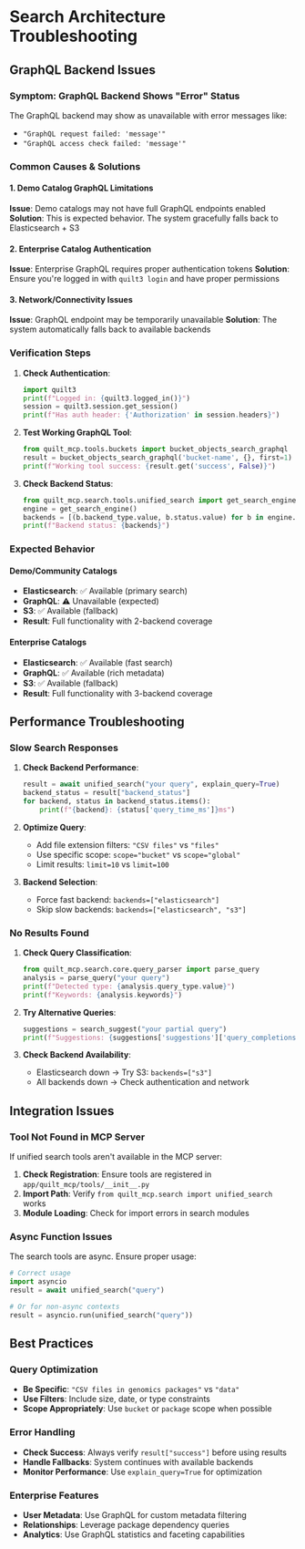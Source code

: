 # Search Architecture Troubleshooting

## GraphQL Backend Issues

### Symptom: GraphQL Backend Shows "Error" Status

The GraphQL backend may show as unavailable with error messages like:
- `"GraphQL request failed: 'message'"`
- `"GraphQL access check failed: 'message'"`

### Common Causes & Solutions

#### 1. Demo Catalog GraphQL Limitations
**Issue**: Demo catalogs may not have full GraphQL endpoints enabled
**Solution**: This is expected behavior. The system gracefully falls back to Elasticsearch + S3

#### 2. Enterprise Catalog Authentication
**Issue**: Enterprise GraphQL requires proper authentication tokens
**Solution**: Ensure you're logged in with `quilt3 login` and have proper permissions

#### 3. Network/Connectivity Issues
**Issue**: GraphQL endpoint may be temporarily unavailable
**Solution**: The system automatically falls back to available backends

### Verification Steps

1. **Check Authentication**:
   ```python
   import quilt3
   print(f"Logged in: {quilt3.logged_in()}")
   session = quilt3.session.get_session()
   print(f"Has auth header: {'Authorization' in session.headers}")
   ```

2. **Test Working GraphQL Tool**:
   ```python
   from quilt_mcp.tools.buckets import bucket_objects_search_graphql
   result = bucket_objects_search_graphql('bucket-name', {}, first=1)
   print(f"Working tool success: {result.get('success', False)}")
   ```

3. **Check Backend Status**:
   ```python
   from quilt_mcp.search.tools.unified_search import get_search_engine
   engine = get_search_engine()
   backends = [(b.backend_type.value, b.status.value) for b in engine.registry._backends.values()]
   print(f"Backend status: {backends}")
   ```

### Expected Behavior

#### Demo/Community Catalogs
- **Elasticsearch**: ✅ Available (primary search)
- **GraphQL**: ⚠️ Unavailable (expected)
- **S3**: ✅ Available (fallback)
- **Result**: Full functionality with 2-backend coverage

#### Enterprise Catalogs  
- **Elasticsearch**: ✅ Available (fast search)
- **GraphQL**: ✅ Available (rich metadata)
- **S3**: ✅ Available (fallback)
- **Result**: Full functionality with 3-backend coverage

## Performance Troubleshooting

### Slow Search Responses

1. **Check Backend Performance**:
   ```python
   result = await unified_search("your query", explain_query=True)
   backend_status = result["backend_status"]
   for backend, status in backend_status.items():
       print(f"{backend}: {status['query_time_ms']}ms")
   ```

2. **Optimize Query**:
   - Add file extension filters: `"CSV files"` vs `"files"`
   - Use specific scope: `scope="bucket"` vs `scope="global"`
   - Limit results: `limit=10` vs `limit=100`

3. **Backend Selection**:
   - Force fast backend: `backends=["elasticsearch"]`
   - Skip slow backends: `backends=["elasticsearch", "s3"]`

### No Results Found

1. **Check Query Classification**:
   ```python
   from quilt_mcp.search.core.query_parser import parse_query
   analysis = parse_query("your query")
   print(f"Detected type: {analysis.query_type.value}")
   print(f"Keywords: {analysis.keywords}")
   ```

2. **Try Alternative Queries**:
   ```python
   suggestions = search_suggest("your partial query")
   print(f"Suggestions: {suggestions['suggestions']['query_completions']}")
   ```

3. **Check Backend Availability**:
   - Elasticsearch down → Try S3: `backends=["s3"]`
   - All backends down → Check authentication and network

## Integration Issues

### Tool Not Found in MCP Server

If unified search tools aren't available in the MCP server:

1. **Check Registration**: Ensure tools are registered in `app/quilt_mcp/tools/__init__.py`
2. **Import Path**: Verify `from quilt_mcp.search import unified_search` works
3. **Module Loading**: Check for import errors in search modules

### Async Function Issues

The search tools are async. Ensure proper usage:

```python
# Correct usage
import asyncio
result = await unified_search("query")

# Or for non-async contexts
result = asyncio.run(unified_search("query"))
```

## Best Practices

### Query Optimization
- **Be Specific**: `"CSV files in genomics packages"` vs `"data"`
- **Use Filters**: Include size, date, or type constraints
- **Scope Appropriately**: Use `bucket` or `package` scope when possible

### Error Handling
- **Check Success**: Always verify `result["success"]` before using results
- **Handle Fallbacks**: System continues with available backends
- **Monitor Performance**: Use `explain_query=True` for optimization

### Enterprise Features
- **User Metadata**: Use GraphQL for custom metadata filtering
- **Relationships**: Leverage package dependency queries
- **Analytics**: Use GraphQL statistics and faceting capabilities
